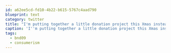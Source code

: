 ```yaml
---
id: a62ee5cd-fd10-4b22-b615-5767c4aad790
blueprint: text
category: twitter
title: "I'm putting together a little donation project this Xmas instead of the usual retail garbage that's expected #bnd09 #consumerism"
caption: 'I''m putting together a little donation project this Xmas instead of the usual retail garbage that''s expected <span class="hashtag hashtag_local">#<a href="http://tweettemp.darylchymko.ca/?tag=bnd09">bnd09</a> <span class="hashtag hashtag_local">#<a href="http://tweettemp.darylchymko.ca/?tag=consumerism">consumerism</a>'
tags:
  - bnd09
  - consumerism
---
```

